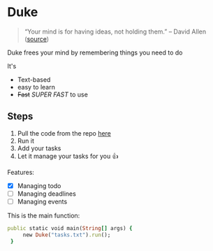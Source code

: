 # Duke
> “Your mind is for having ideas, not holding them.” – David Allen ([source](https://dansilvestre.com/productivity-quotes/))

Duke frees your mind by remembering things you need to do

It's 
- Text-based
- easy to learn
- ~~Fast~~ _SUPER FAST_ to use

## Steps
1. Pull the code from the repo [here](https://github.com/anchengyang/ip/edit/master)
2. Run it
3. Add your tasks
4. Let it manage your tasks for you 👍

Features:
- [x] Managing todo
- [ ] Managing deadlines
- [ ] Managing events

This is the main function:
   ```ruby
   public static void main(String[] args) {
        new Duke("tasks.txt").run();
    }
   ```
